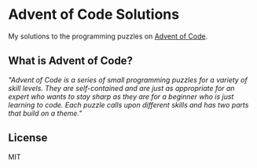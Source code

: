 # Advent of Code Solutions

My solutions to the programming puzzles on [Advent of Code](http://adventofcode.com).

## What is Advent of Code?

_"Advent of Code is a series of small programming puzzles for a variety of skill levels. They are self-contained and are just as appropriate for an expert who wants to stay sharp as they are for a beginner who is just learning to code. Each puzzle calls upon different skills and has two parts that build on a theme."_

## License

MIT
